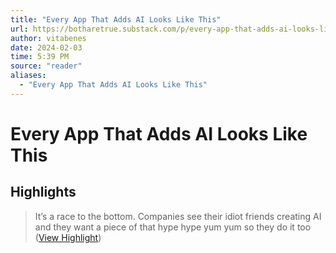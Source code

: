 ```yaml
---
title: "Every App That Adds AI Looks Like This"
url: https://botharetrue.substack.com/p/every-app-that-adds-ai-looks-like
author: vitabenes
date: 2024-02-03
time: 5:39 PM
source: "reader"
aliases:
  - "Every App That Adds AI Looks Like This"
---
```

# Every App That Adds AI Looks Like This

## Highlights
> It’s a race to the bottom. Companies see their idiot friends creating AI and they want a piece of that hype hype yum yum so they do it too ([View Highlight](https://read.readwise.io/read/01hcpt2cxfbddbbvczt55ghhxy))

